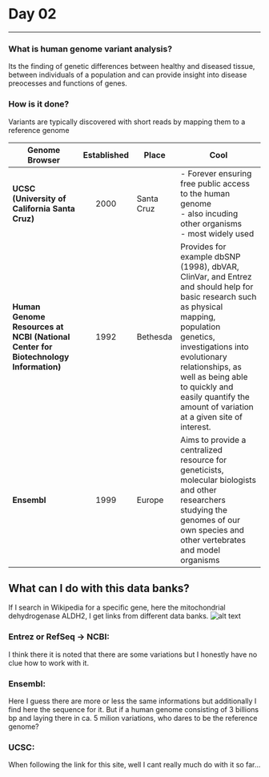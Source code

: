 # Day 02
---

### What is human genome variant analysis?
Its the finding of genetic differences between healthy and diseased tissue, between individuals of a population and can provide insight into disease preocesses and functions of genes.

### How is it done?
Variants are typically discovered with short reads by mapping them to a reference genome

| Genome Browser        | Established       | Place  | Cool  |
| ------------- |:-------------:| -----| ---- |
| **UCSC (University of California Santa Cruz)**| 2000 | Santa Cruz  |- Forever ensuring free public access to the human genome <br> - also incuding other organisms <br> - most widely used |
| **Human Genome Resources at NCBI (National Center for Biotechnology Information)**      | 1992   | Bethesda  |   Provides for example dbSNP (1998), dbVAR, ClinVar, and Entrez and should help for  basic research such as physical mapping, population genetics, investigations into evolutionary relationships, as well as being able to quickly and easily quantify the amount of variation at a given site of interest.|
| **Ensembl** | 1999    |  Europe  |   Aims to provide a centralized resource for geneticists, molecular biologists and other researchers studying the genomes of our own species and other vertebrates and model organisms |


## What can I do with this data banks?
If I search in Wikipedia for a specific gene, here the mitochondrial dehydrogenase ALDH2, I get links from different data banks.
![alt text](https://github.com/compbiozurich/UZH-BIO392/blob/master/course-results/2020/Jerome-Sepin/wikipedia_ALDH2.png)

### Entrez or RefSeq -> NCBI:
I think there it is noted that there are some variations but I honestly have no clue how to work with it.

### Ensembl:
Here I guess there are more or less the same informations but additionally I find here the sequence for it. 
But if a human genome consisting of 3 billions bp and laying there in ca. 5 milion variations, who dares to be the reference genome? 

### UCSC:
When following the link for this site, well I cant really much do with it so far...

